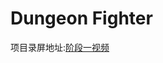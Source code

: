 # Dungeon Fighter

项目录屏地址:[阶段一视频](https://v.youku.com/v_show/id_XNDIyNzYzODQ0NA==.html?spm=a2hzp.8253869.0.0)
